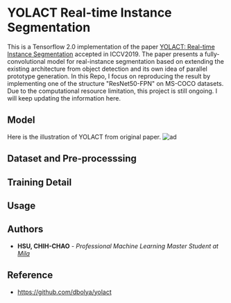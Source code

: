 # YOLACT Real-time Instance Segmentation
This is a Tensorflow 2.0 implementation of the paper [YOLACT: Real-time Instance Segmentation](https://arxiv.org/abs/1904.02689) accepted in ICCV2019. The paper presents a fully-convolutional model for real-instance segmentation based on extending the existing architecture from object detection and its own idea of parallel prototype generation. In this Repo, I focus on reproducing the result by implementing one of the structure "ResNet50-FPN" on MS-COCO datasets. Due to the computational resource limitation, this project is still ongoing. I will keep updating the information here. 

## Model
Here is the illustration of YOLACT from original paper.
![ad](https://github.com/leohsuofnthu/Tensorflow-YOLACT/blob/master/images/model.png)

## Dataset and Pre-processsing

## Training Detail

## Usage

## Authors

* **HSU, CHIH-CHAO** - *Professional Machine Learning Master Student at [Mila](https://mila.quebec/)* 

## Reference
* https://github.com/dbolya/yolact
